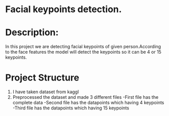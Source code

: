 # Facial keypoints detection.


# Description:

In this project we are detecting facial keypoints of given person.According to the face features the model will detect the keypoints so it can be 4 or 15 keypoints.


# Project Structure

1. I have taken dataset from kaggl
2. Preprocessed the dataset and made 3 different files
  -First file has the complete data 
  -Second file has the datapoints which having 4 keypoints
  -Third file has the datapoints which having 15 keypoints
